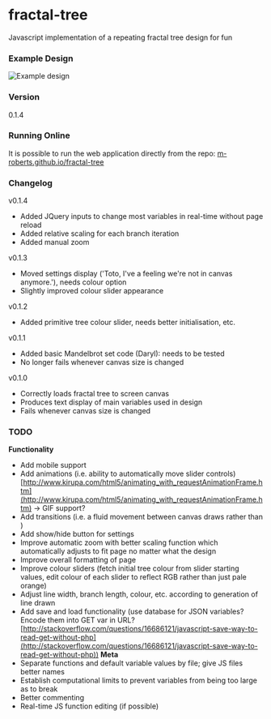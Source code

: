 # fractal-tree
Javascript implementation of a repeating fractal tree design for fun

### Example Design
![Example design](http://i.imgur.com/9ZSK97P.png "Example design")

### Version
0.1.4

### Running Online
It is possible to run the web application directly from the repo:
[m-roberts.github.io/fractal-tree](https://github.com/m-roberts/fractal-tree)

### Changelog

v0.1.4
  - Added JQuery inputs to change most variables in real-time without page reload
  - Added relative scaling for each branch iteration
  - Added manual zoom

v0.1.3
  - Moved settings display ('Toto, I've a feeling we're not in canvas anymore.'), needs colour option
  - Slightly improved colour slider appearance

v0.1.2
  - Added primitive tree colour slider, needs better initialisation, etc.

v0.1.1
  - Added basic Mandelbrot set code (Daryl): needs to be tested
  - No longer fails whenever canvas size is changed

v0.1.0
  - Correctly loads fractal tree to screen canvas
  - Produces text display of main variables used in design
  - Fails whenever canvas size is changed

### TODO
  **Functionality**
  - Add mobile support
  - Add animations (i.e. ability to automatically move slider controls) [http://www.kirupa.com/html5/animating_with_requestAnimationFrame.htm](http://www.kirupa.com/html5/animating_with_requestAnimationFrame.htm) -> GIF support?
  - Add transitions (i.e. a fluid movement between canvas draws rather than )
  - Add show/hide button for settings
  - Improve automatic zoom with better scaling function which automatically adjusts to fit page no matter what the design
  - Improve overall formatting of page
  - Improve colour sliders (fetch initial tree colour from slider starting values, edit colour of each slider to reflect RGB rather than just pale orange)
  - Adjust line width, branch length, colour, etc. according to generation of line drawn
  - Add save and load functionality (use database for JSON variables? Encode them into GET var in URL? [http://stackoverflow.com/questions/16686121/javascript-save-way-to-read-get-without-php](http://stackoverflow.com/questions/16686121/javascript-save-way-to-read-get-without-php))
  **Meta**
  - Separate functions and default variable values by file; give JS files better names
  - Establish computational limits to prevent variables from being too large as to break
  - Better commenting
  - Real-time JS function editing (if possible)
